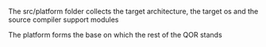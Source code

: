 The src/platform folder collects the target architecture, the target os and the source compiler support modules

The platform forms the base on which the rest of the QOR stands